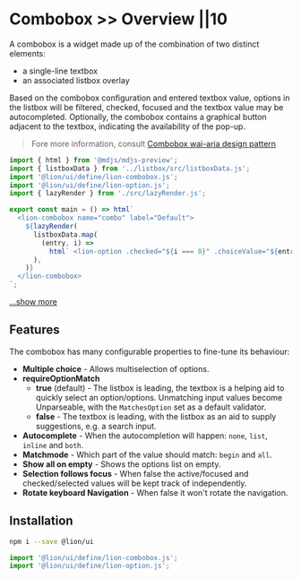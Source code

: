 # Combobox >> Overview ||10

A combobox is a widget made up of the combination of two distinct elements:

- a single-line textbox
- an associated listbox overlay

Based on the combobox configuration and entered textbox value, options in the listbox will be
filtered, checked, focused and the textbox value may be autocompleted.
Optionally, the combobox contains a graphical button adjacent to the textbox, indicating the
availability of the pop-up.

> Fore more information, consult [Combobox wai-aria design pattern](https://www.w3.org/TR/wai-aria-practices/#combobox)

```js script
import { html } from '@mdjs/mdjs-preview';
import { listboxData } from '../listbox/src/listboxData.js';
import '@lion/ui/define/lion-combobox.js';
import '@lion/ui/define/lion-option.js';
import { lazyRender } from './src/lazyRender.js';
```

```js preview-story
export const main = () => html`
  <lion-combobox name="combo" label="Default">
    ${lazyRender(
      listboxData.map(
        (entry, i) =>
          html` <lion-option .checked="${i === 0}" .choiceValue="${entry}">${entry}</lion-option> `,
      ),
    )}
  </lion-combobox>
`;
```

[...show more](https://github.com/ing-bank/lion/blob/e930b7b667ceaf66c2fab86a76044d0260b934fa/docs/components/combobox/extensions.md)

## Features

The combobox has many configurable properties to fine-tune its behaviour:

- **Multiple choice** - Allows multiselection of options.
- **requireOptionMatch**
  - **true** (default) - The listbox is leading, the textbox is a helping aid to quickly select an option/options. Unmatching input values become Unparseable, with the `MatchesOption` set as a default validator.
  - **false** - The textbox is leading, with the listbox as an aid to supply suggestions, e.g. a search input.
- **Autocomplete** - When the autocompletion will happen: `none`, `list`, `inline` and `both`.
- **Matchmode** - Which part of the value should match: `begin` and `all`.
- **Show all on empty** - Shows the options list on empty.
- **Selection follows focus** - When false the active/focused and checked/selected values will be kept track of independently.
- **Rotate keyboard Navigation** - When false it won't rotate the navigation.

## Installation

```bash
npm i --save @lion/ui
```

```js
import '@lion/ui/define/lion-combobox.js';
import '@lion/ui/define/lion-option.js';
```

